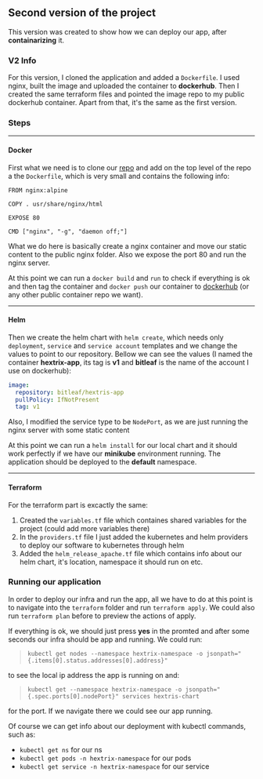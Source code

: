 ## Second version of the project

This version was created to show how we can deploy our app, after **containarizing** it.

### V2 Info

For this version, I cloned the application and added a `Dockerfile`. I used nginx, built the image and uploaded the container to **dockerhub**. Then I created the same terraform files and pointed the image repo to my public dockerhub container. Apart from that, it's the same as the first version.

### Steps

---
#### Docker
First what we need is to clone our [repo](https://github.com/Hextris/hextris/tree/gh-pages) and add on the top level of the repo a the `Dockerfile`, which is very small and contains the following info:

```
FROM nginx:alpine

COPY . usr/share/nginx/html

EXPOSE 80

CMD ["nginx", "-g", "daemon off;"]
```
What we do here is basically create a nginx container and move our static content to the public nginx folder. Also we expose the port 80 and run the nginx server.

At this point we can run a `docker build` and `run` to check if everything is ok and then tag the container and `docker push` our container to [dockerhub](https://hub.docker.com/r/bitleaf/hextris-app) (or any other public container repo we want).

---
#### Helm
Then we create the helm chart with `helm create`, which needs only `deployment`, `service` and `service account` templates and we change the values to point to our repository. Bellow we can see the values (I named the container **hextrix-app**, its tag is **v1** and **bitleaf** is the name of the account I use on dockerhub):

```yaml
image:
  repository: bitleaf/hextris-app
  pullPolicy: IfNotPresent
  tag: v1
```

Also, I modified the service type to be `NodePort`, as we are just running the nginx server with some static content

At this point we can run a `helm install` for our local chart and it should work perfectly if we have our **minikube** environment running. The application should be deployed to the **default** namespace.

---
#### Terraform 
For the terraform part is excactly the same:

1. Created the `variables.tf` file which containes shared variables for the project (could add more variables there)
2. In the `providers.tf` file I just added the kubernetes and helm providers to deploy our software to kubernetes through helm
3. Added the `helm_release_apache.tf` file which contains info about our helm chart, it's location, namespace it should run on etc.

### Running our application

In order to deploy our infra and run the app, all we have to do at this point is to navigate into the `terraform` folder and run `terraform apply`. We could also run `terraform plan` before to preview the actions of apply.

If everything is ok, we should just press **yes** in the promted and after some seconds our infra should be app and running. We could run: 
>`kubectl get nodes --namespace hextrix-namespace -o jsonpath="{.items[0].status.addresses[0].address}"` 

to see the local ip address the app is running on and:
> `kubectl get --namespace hextrix-namespace -o jsonpath="{.spec.ports[0].nodePort}" services hextris-chart`

for the port. If we navigate there we could see our app running.

Of course we can get info about our deployment with kubectl commands, such as:
* `kubectl get ns` for our ns
* `kubectl get pods -n hextrix-namespace` for our pods
* `kubectl get service -n hextrix-namespace` for our service




